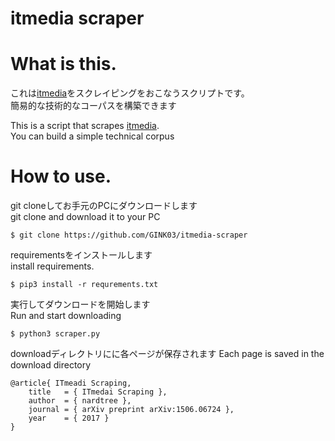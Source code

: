 # itmedia scraper

# What is this.
 これは[itmedia](http://www.itmedia.co.jp/)をスクレイピングをおこなうスクリプトです。  
 簡易的な技術的なコーパスを構築できます　
 
 This is a script that scrapes [itmedia](http://www.itmedia.co.jp/).  
 You can build a simple technical corpus  

# How to use.
git cloneしてお手元のPCにダウンロードします  
git clone and download it to your PC  

```console
$ git clone https://github.com/GINK03/itmedia-scraper
```

requirementsをインストールします  
install requirements.  
```console
$ pip3 install -r requrements.txt
```

実行してダウンロードを開始します  
Run and start downloading
```console
$ python3 scraper.py
```

downloadディレクトリにに各ページが保存されます
Each page is saved in the download directory

```console
@article{ ITmeadi Scraping,
    title   = { ITmedai Scraping },
    author  = { nardtree },
    journal = { arXiv preprint arXiv:1506.06724 },
    year    = { 2017 }
}
```
